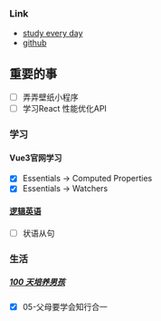 ### Link
- [study every day](https://github.com/cuixiaorui/study-every-day/issues)
- [github](https://github.com/jtr354)

## 重要的事
- [ ] 弄弄壁纸小程序
- [ ] 学习React 性能优化API

### 学习
#### Vue3官网学习
- [x] Essentials -> Computed Properties
- [x] Essentials -> Watchers

#### [逻辑英语](https://github.com/JTR354/learn-english)
- [ ] 状语从句

### 生活
##### [100 天培养男孩](https://github.com/JTR354/raising-boys)
- [x]  05-父母要学会知行合一
